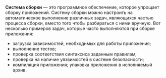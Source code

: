 **Система сборки** — это программное обеспечение, которое упрощает сборку приложений. Систему сборки можно настроить на автоматическое выполнение различных задач, являющихся частью процесса сборки, вместо того чтобы разбираться с ними вручную. Вот несколько примеров задач, которые часто выполняются при сборке приложения: 
- загрузка зависимостей, необходимых для работы приложения; 
- выполнение тестов; 
- проверка соответствия синтаксиса заданным правилам; 
- проверка на наличие уязвимостей в системе безопасности; 
- компиляция приложения; упаковка приложения в исполняемый архив.